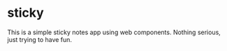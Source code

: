 # sticky

This is a simple sticky notes app using web components. Nothing serious, just trying to have fun.
